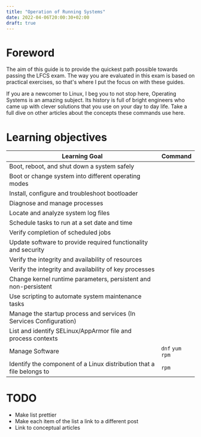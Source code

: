 ```yaml
---
title: "Operation of Running Systems"
date: 2022-04-06T20:00:30+02:00
draft: true
---
```


# Foreword

The aim of this guide is to provide the quickest path possible towards passing the LFCS exam.
The way you are evaluated in this exam is based on practical exercises, so that's where I put the
focus on with these guides.

If you are a newcomer to Linux, I beg you to not stop here, Operating Systems is an amazing subject.
Its history is full of bright engineers who came up with clever solutions that you use on your day to day life. Take a full dive on other articles about the concepts these commands use here.

# Learning objectives

| Learning Goal      | Command     |
| ------------------ | ----------- |
| Boot, reboot, and shut down a system safely   |  |
| Boot or change system into different operating modes |  |
| Install, configure and troubleshoot bootloader | |
| Diagnose and manage processes     | |
| Locate and analyze system log files            |                                    |
| Schedule tasks to run at a set date and time  |                              |
| Verify completion of scheduled jobs    |           |
| Update software to provide required functionality and security |       |
| Verify the integrity and availability of resources    |  | 
| Verify the integrity and availability of key processes               |  |
| Change kernel runtime parameters, persistent and non-persistent      |  |
| Use scripting to automate system maintenance tasks | |
| Manage the startup process and services (In Services Configuration) | |
| List and identify SELinux/AppArmor file and process contexts |  |
| Manage Software | `dnf` `yum` `rpm` |
| Identify the component of a Linux distribution that a file belongs to | `rpm` |
# TODO

* Make list prettier
* Make each item of the list a link to a different post
* Link to conceptual articles
